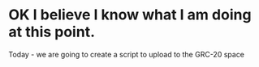 


# OK I believe I know what I am doing at this point.


Today - we are going to create a script to upload to the GRC-20 space 

